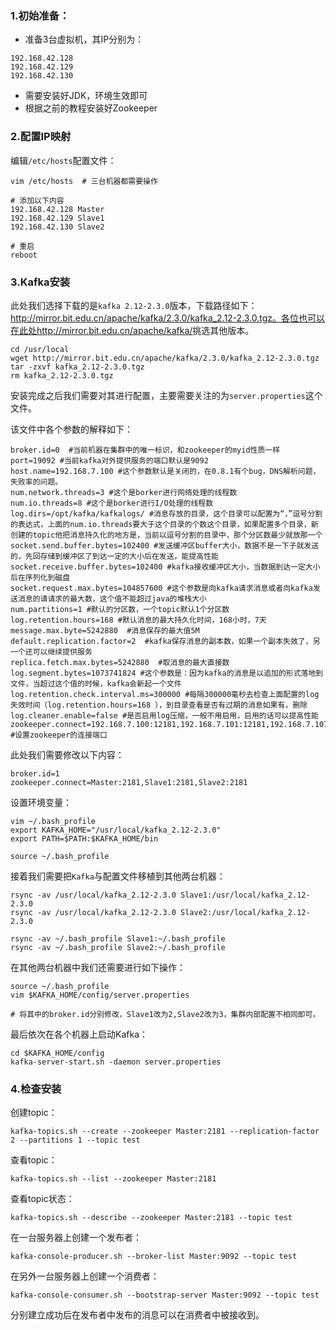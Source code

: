 ### 1.初始准备：

- 准备3台虚拟机，其IP分别为：

```
192.168.42.128
192.168.42.129
192.168.42.130
```

- 需要安装好JDK，环境生效即可
- 根据之前的教程安装好Zookeeper

### 2.配置IP映射

编辑`/etc/hosts`配置文件：

```shell
vim /etc/hosts  # 三台机器都需要操作

# 添加以下内容
192.168.42.128 Master
192.168.42.129 Slave1
192.168.42.130 Slave2

# 重启
reboot
```

### 3.Kafka安装

此处我们选择下载的是`kafka 2.12-2.3.0`版本，下载路径如下：http://mirror.bit.edu.cn/apache/kafka/2.3.0/kafka_2.12-2.3.0.tgz。各位也可以在此处<http://mirror.bit.edu.cn/apache/kafka/>挑选其他版本。

```shell
cd /usr/local
wget http://mirror.bit.edu.cn/apache/kafka/2.3.0/kafka_2.12-2.3.0.tgz
tar -zxvf kafka_2.12-2.3.0.tgz
rm kafka_2.12-2.3.0.tgz
```

安装完成之后我们需要对其进行配置，主要需要关注的为`server.properties`这个文件。

该文件中各个参数的解释如下：

```shell
broker.id=0  #当前机器在集群中的唯一标识，和zookeeper的myid性质一样
port=19092 #当前kafka对外提供服务的端口默认是9092
host.name=192.168.7.100 #这个参数默认是关闭的，在0.8.1有个bug，DNS解析问题，失败率的问题。
num.network.threads=3 #这个是borker进行网络处理的线程数
num.io.threads=8 #这个是borker进行I/O处理的线程数
log.dirs=/opt/kafka/kafkalogs/ #消息存放的目录，这个目录可以配置为“，”逗号分割的表达式，上面的num.io.threads要大于这个目录的个数这个目录，如果配置多个目录，新创建的topic他把消息持久化的地方是，当前以逗号分割的目录中，那个分区数最少就放那一个
socket.send.buffer.bytes=102400 #发送缓冲区buffer大小，数据不是一下子就发送的，先回存储到缓冲区了到达一定的大小后在发送，能提高性能
socket.receive.buffer.bytes=102400 #kafka接收缓冲区大小，当数据到达一定大小后在序列化到磁盘
socket.request.max.bytes=104857600 #这个参数是向kafka请求消息或者向kafka发送消息的请请求的最大数，这个值不能超过java的堆栈大小
num.partitions=1 #默认的分区数，一个topic默认1个分区数
log.retention.hours=168 #默认消息的最大持久化时间，168小时，7天
message.max.byte=5242880  #消息保存的最大值5M
default.replication.factor=2  #kafka保存消息的副本数，如果一个副本失效了，另一个还可以继续提供服务
replica.fetch.max.bytes=5242880  #取消息的最大直接数
log.segment.bytes=1073741824 #这个参数是：因为kafka的消息是以追加的形式落地到文件，当超过这个值的时候，kafka会新起一个文件
log.retention.check.interval.ms=300000 #每隔300000毫秒去检查上面配置的log失效时间（log.retention.hours=168 ），到目录查看是否有过期的消息如果有，删除
log.cleaner.enable=false #是否启用log压缩，一般不用启用，启用的话可以提高性能
zookeeper.connect=192.168.7.100:12181,192.168.7.101:12181,192.168.7.107:1218 #设置zookeeper的连接端口
```

此处我们需要修改以下内容：

```shell
broker.id=1
zookeeper.connect=Master:2181,Slave1:2181,Slave2:2181
```

设置环境变量：

```shell
vim ~/.bash_profile
export KAFKA_HOME="/usr/local/kafka_2.12-2.3.0"
export PATH=$PATH:$KAFKA_HOME/bin

source ~/.bash_profile
```

接着我们需要把`Kafka`与配置文件移植到其他两台机器：

```shell
rsync -av /usr/local/kafka_2.12-2.3.0 Slave1:/usr/local/kafka_2.12-2.3.0
rsync -av /usr/local/kafka_2.12-2.3.0 Slave2:/usr/local/kafka_2.12-2.3.0

rsync -av ~/.bash_profile Slave1:~/.bash_profile
rsync -av ~/.bash_profile Slave2:~/.bash_profile
```

在其他两台机器中我们还需要进行如下操作：

```shell
source ~/.bash_profile
vim $KAFKA_HOME/config/server.properties

# 将其中的broker.id分别修改，Slave1改为2,Slave2改为3，集群内部配置不相同即可。
```

最后依次在各个机器上启动Kafka：

```
cd $KAFKA_HOME/config
kafka-server-start.sh -daemon server.properties
```

### 4.检查安装

创建topic：

```shell
kafka-topics.sh --create --zookeeper Master:2181 --replication-factor 2 --partitions 1 --topic test
```

查看topic：

```shell
kafka-topics.sh --list --zookeeper Master:2181
```

查看topic状态：

```shell
kafka-topics.sh --describe --zookeeper Master:2181 --topic test
```

在一台服务器上创建一个发布者：

```shell
kafka-console-producer.sh --broker-list Master:9092 --topic test
```

在另外一台服务器上创建一个消费者：

```shell
kafka-console-consumer.sh --bootstrap-server Master:9092 --topic test
```

分别建立成功后在发布者中发布的消息可以在消费者中被接收到。